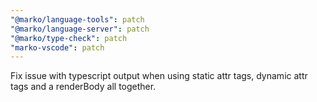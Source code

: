 ```yaml
---
"@marko/language-tools": patch
"@marko/language-server": patch
"@marko/type-check": patch
"marko-vscode": patch
---
```


Fix issue with typescript output when using static attr tags, dynamic attr tags and a renderBody all together.
